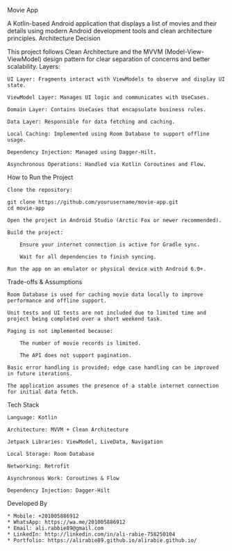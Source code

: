 Movie App

A Kotlin-based Android application that displays a list of movies and their details using modern Android development tools and clean architecture principles.
  Architecture Decision

This project follows Clean Architecture and the MVVM (Model-View-ViewModel) design pattern for clear separation of concerns and better scalability.
Layers:

    UI Layer: Fragments interact with ViewModels to observe and display UI state.

    ViewModel Layer: Manages UI logic and communicates with UseCases.

    Domain Layer: Contains UseCases that encapsulate business rules.

    Data Layer: Responsible for data fetching and caching.

    Local Caching: Implemented using Room Database to support offline usage.

    Dependency Injection: Managed using Dagger-Hilt.

    Asynchronous Operations: Handled via Kotlin Coroutines and Flow.

   How to Run the Project

    Clone the repository:

    git clone https://github.com/yourusername/movie-app.git
    cd movie-app

    Open the project in Android Studio (Arctic Fox or newer recommended).

    Build the project:

        Ensure your internet connection is active for Gradle sync.

        Wait for all dependencies to finish syncing.

    Run the app on an emulator or physical device with Android 6.0+.

   Trade-offs & Assumptions

    Room Database is used for caching movie data locally to improve performance and offline support.

    Unit tests and UI tests are not included due to limited time and project being completed over a short weekend task.

    Paging is not implemented because:

        The number of movie records is limited.

        The API does not support pagination.

    Basic error handling is provided; edge case handling can be improved in future iterations.

    The application assumes the presence of a stable internet connection for initial data fetch.

Tech Stack

    Language: Kotlin

    Architecture: MVVM + Clean Architecture

    Jetpack Libraries: ViewModel, LiveData, Navigation

    Local Storage: Room Database

    Networking: Retrofit

    Asynchronous Work: Coroutines & Flow

    Dependency Injection: Dagger-Hilt

Developed By

    * Mobile: +201005886912
    * WhatsApp: https://wa.me/201005886912
    * Email: ali.rabbie89@gmail.com
    * LinkedIn: http://linkedin.com/in/ali-rabie-758250104
    * Portfolio: https://alirabie89.github.io/alirabie.github.io/